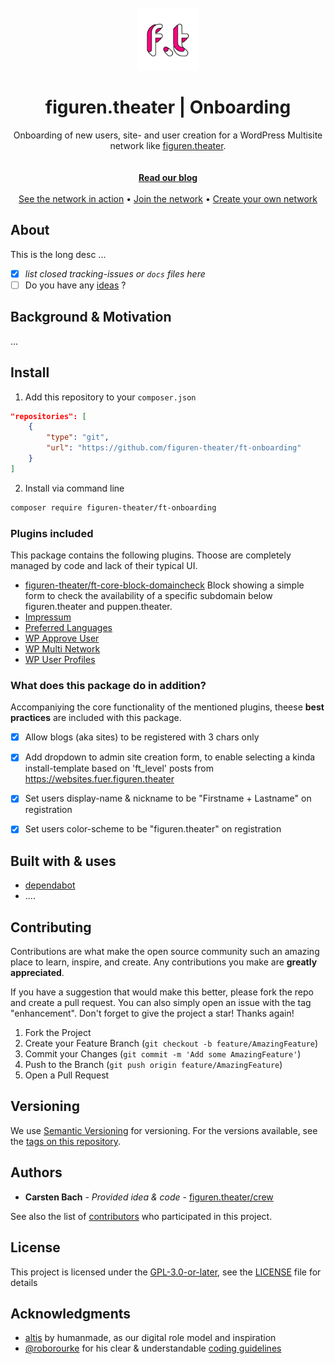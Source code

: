 <!-- PROJECT LOGO -->
<br />
<div align="center">
  <a href="https://github.com/figuren-theater/ft-onboarding">
    <img src="https://raw.githubusercontent.com/figuren-theater/logos/main/favicon.png" alt="figuren.theater Logo" width="100" height="100">
  </a>

  <h1 align="center">figuren.theater | Onboarding</h1>

  <p align="center">
    Onboarding of new users, site- and user creation for a WordPress Multisite network like <a href="https://figuren.theater">figuren.theater</a>.
    <br /><br /><br />
    <a href="https://meta.figuren.theater/blog"><strong>Read our blog</strong></a>
    <br />
    <br />
    <a href="https://figuren.theater">See the network in action</a>
    •
    <a href="https://mein.figuren.theater">Join the network</a>
    •
    <a href="https://websites.fuer.figuren.theater">Create your own network</a>
  </p>
</div>

## About 


This is the long desc ...

* [x] *list closed tracking-issues or `docs` files here*
* [ ] Do you have any [ideas](/issues/new) ?

## Background & Motivation

...

## Install

1. Add this repository to your `composer.json`
```json
"repositories": [
    {
        "type": "git",
        "url": "https://github.com/figuren-theater/ft-onboarding"
    }
]
```

2. Install via command line
```sh
composer require figuren-theater/ft-onboarding
```

### Plugins included

This package contains the following plugins. 
Thoose are completely managed by code and lack of their typical UI.

* [figuren-theater/ft-core-block-domaincheck](https://github.com/figuren-theater/ft-core-block-domaincheck)
    Block showing a simple form to check the availability of a specific subdomain below figuren.theater and puppen.theater.
* [Impressum](https://wordpress.org/plugins/impressum/#developers)
* [Preferred Languages](https://wordpress.org/plugins/preferred-languages/#developers)
* [WP Approve User](https://wordpress.org/plugins/wp-approve-user/#developers)
* [WP Multi Network](https://wordpress.org/plugins/wp-multi-network/#developers)
* [WP User Profiles](https://wordpress.org/plugins/wp-user-profiles/#developers)


### What does this package do in addition?

Accompaniying the core functionality of the mentioned plugins, theese **best practices** are included with this package.

* [x] Allow blogs (aka sites) to be registered with 3 chars only
* [x] Add dropdown to admin site creation form, to enable selecting a kinda install-template based on 'ft_level' posts from https://websites.fuer.figuren.theater
* [x] Set users display-name & nickname to be "Firstname + Lastname" on registration
* [x] Set users color-scheme to be "figuren.theater" on registration


## Built with & uses

  - [dependabot](/.github/dependabot.yml)
  - ....

## Contributing

Contributions are what make the open source community such an amazing place to learn, inspire, and create. Any contributions you make are **greatly appreciated**.

If you have a suggestion that would make this better, please fork the repo and create a pull request. You can also simply open an issue with the tag "enhancement".
Don't forget to give the project a star! Thanks again!

1. Fork the Project
2. Create your Feature Branch (`git checkout -b feature/AmazingFeature`)
3. Commit your Changes (`git commit -m 'Add some AmazingFeature'`)
4. Push to the Branch (`git push origin feature/AmazingFeature`)
5. Open a Pull Request


## Versioning

We use [Semantic Versioning](http://semver.org/) for versioning. For the versions
available, see the [tags on this repository](/tags).

## Authors

  - **Carsten Bach** - *Provided idea & code* - [figuren.theater/crew](https://figuren.theater/crew/)

See also the list of [contributors](/contributors)
who participated in this project.

## License

This project is licensed under the [GPL-3.0-or-later](LICENSE.md), see the [LICENSE](LICENSE) file for
details

## Acknowledgments

  - [altis](https://github.com/search?q=org%3Ahumanmade+altis) by humanmade, as our digital role model and inspiration
  - [@roborourke](https://github.com/roborourke) for his clear & understandable [coding guidelines](https://docs.altis-dxp.com/guides/code-review/standards/)

